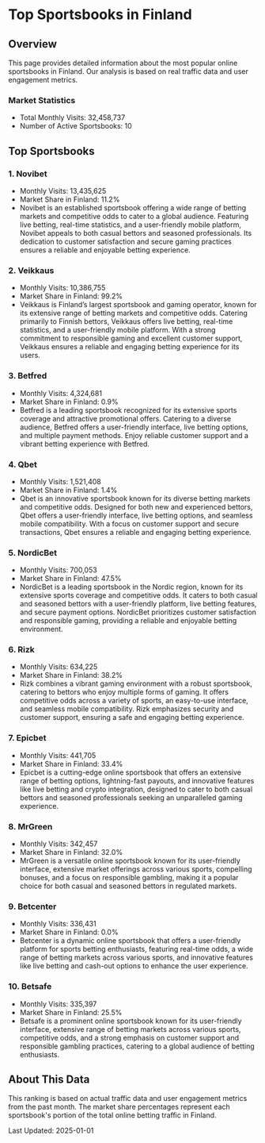 # Top Sportsbooks in Finland

## Overview
This page provides detailed information about the most popular online sportsbooks in Finland. 
Our analysis is based on real traffic data and user engagement metrics.

### Market Statistics
- Total Monthly Visits: 32,458,737
- Number of Active Sportsbooks: 10

## Top Sportsbooks

### 1. Novibet
- Monthly Visits: 13,435,625
- Market Share in Finland: 11.2%
-  Novibet is an established sportsbook offering a wide range of betting markets and competitive odds to cater to a global audience. Featuring live betting, real-time statistics, and a user-friendly mobile platform, Novibet appeals to both casual bettors and seasoned professionals. Its dedication to customer satisfaction and secure gaming practices ensures a reliable and enjoyable betting experience.

### 2. Veikkaus
- Monthly Visits: 10,386,755
- Market Share in Finland: 99.2%
-  Veikkaus is Finland’s largest sportsbook and gaming operator, known for its extensive range of betting markets and competitive odds. Catering primarily to Finnish bettors, Veikkaus offers live betting, real-time statistics, and a user-friendly mobile platform. With a strong commitment to responsible gaming and excellent customer support, Veikkaus ensures a reliable and engaging betting experience for its users.

### 3. Betfred
- Monthly Visits: 4,324,681
- Market Share in Finland: 0.9%
-  Betfred is a leading sportsbook recognized for its extensive sports coverage and attractive promotional offers. Catering to a diverse audience, Betfred offers a user-friendly interface, live betting options, and multiple payment methods. Enjoy reliable customer support and a vibrant betting experience with Betfred.

### 4. Qbet
- Monthly Visits: 1,521,408
- Market Share in Finland: 1.4%
-  Qbet is an innovative sportsbook known for its diverse betting markets and competitive odds. Designed for both new and experienced bettors, Qbet offers a user-friendly interface, live betting options, and seamless mobile compatibility. With a focus on customer support and secure transactions, Qbet ensures a reliable and engaging betting experience.

### 5. NordicBet
- Monthly Visits: 700,053
- Market Share in Finland: 47.5%
-  NordicBet is a leading sportsbook in the Nordic region, known for its extensive sports coverage and competitive odds. It caters to both casual and seasoned bettors with a user-friendly platform, live betting features, and secure payment options. NordicBet prioritizes customer satisfaction and responsible gaming, providing a reliable and enjoyable betting environment.

### 6. Rizk
- Monthly Visits: 634,225
- Market Share in Finland: 38.2%
-  Rizk combines a vibrant gaming environment with a robust sportsbook, catering to bettors who enjoy multiple forms of gaming. It offers competitive odds across a variety of sports, an easy-to-use interface, and seamless mobile compatibility. Rizk emphasizes security and customer support, ensuring a safe and engaging betting experience.

### 7. Epicbet
- Monthly Visits: 441,705
- Market Share in Finland: 33.4%
- Epicbet is a cutting-edge online sportsbook that offers an extensive range of betting options, lightning-fast payouts, and innovative features like live betting and crypto integration, designed to cater to both casual bettors and seasoned professionals seeking an unparalleled gaming experience.

### 8. MrGreen
- Monthly Visits: 342,457
- Market Share in Finland: 32.0%
- MrGreen is a versatile online sportsbook known for its user-friendly interface, extensive market offerings across various sports, compelling bonuses, and a focus on responsible gambling, making it a popular choice for both casual and seasoned bettors in regulated markets.

### 9. Betcenter
- Monthly Visits: 336,431
- Market Share in Finland: 0.0%
- Betcenter is a dynamic online sportsbook that offers a user-friendly platform for sports betting enthusiasts, featuring real-time odds, a wide range of betting markets across various sports, and innovative features like live betting and cash-out options to enhance the user experience.

### 10. Betsafe
- Monthly Visits: 335,397
- Market Share in Finland: 25.5%
- Betsafe is a prominent online sportsbook known for its user-friendly interface, extensive range of betting markets across various sports, competitive odds, and a strong emphasis on customer support and responsible gambling practices, catering to a global audience of betting enthusiasts.


## About This Data
This ranking is based on actual traffic data and user engagement metrics from the past month. 
The market share percentages represent each sportsbook's portion of the total online betting traffic in Finland.

Last Updated: 2025-01-01
